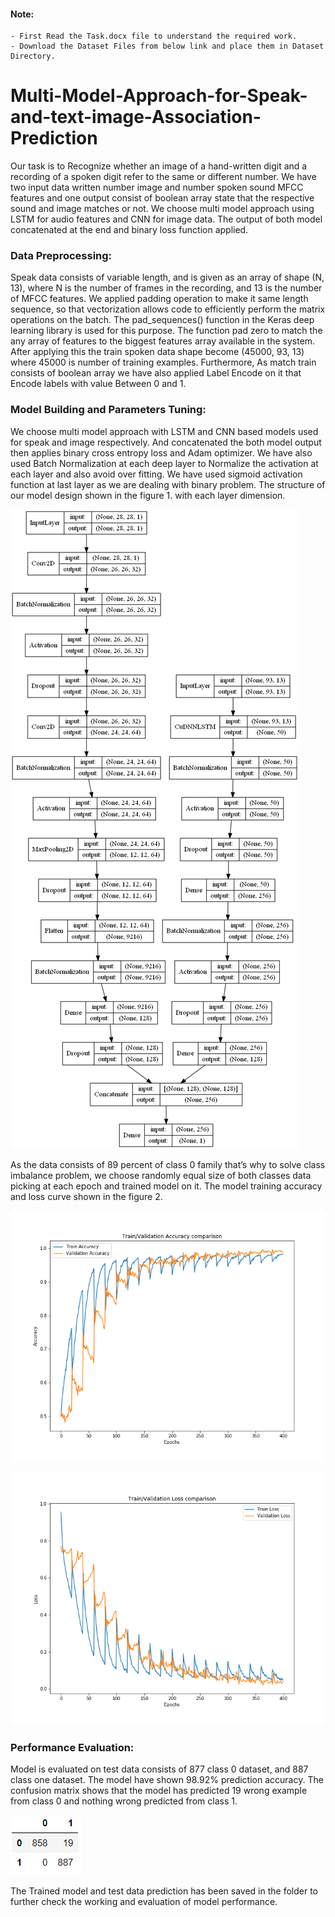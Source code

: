 #### Note: 
    - First Read the Task.docx file to understand the required work.
    - Download the Dataset Files from below link and place them in Dataset Directory.



# Multi-Model-Approach-for-Speak-and-text-image-Association-Prediction
Our task is to Recognize whether an image of a hand-written digit and a recording of a spoken digit refer to the same or different number. We have two input data written number image and number spoken sound MFCC features and one output consist of boolean array state that the respective sound and image matches or not. We choose multi model approach using LSTM for audio features and CNN for image data. The output of both model concatenated at the end and binary loss function applied. 

### Data Preprocessing: 

Speak data consists of variable length, and is given as an array of shape (N, 13), where N is the number of frames in the recording, and 13 is the number of MFCC features. We applied padding operation to make it same length sequence, so that vectorization allows code to efficiently perform the matrix operations on the batch. The pad_sequences() function in the Keras deep learning library is used for this purpose. The function pad zero to match the any array of features to the biggest features array available in the system. After applying this the train spoken data shape become (45000, 93, 13) where 45000 is number of training examples. Furthermore, As match train consists of boolean array we have also applied Label Encode on it that Encode labels with value Between 0 and 1.


### Model Building and Parameters Tuning: 

We choose multi model approach with LSTM and CNN based models used for speak and image respectively. And concatenated the both model output then applies binary cross entropy loss and Adam optimizer. We have also used Batch Normalization at each deep layer to Normalize the activation at each layer and also avoid over fitting. We have used sigmoid activation function at last layer as we are dealing with binary problem. The structure of our model design shown in the figure 1. with each layer dimension.

![Model_Layout.png](Images/Model_Layout.png)


As the data consists of 89 percent of class 0 family that’s why to solve class imbalance problem, we choose randomly equal size of both classes data picking at each epoch and trained model on it. The model training accuracy and loss curve shown in the figure 2.

![Train and Validation Accuracy comparison](Images/Train_Validation_Accuracy_comparison.png)

![Train and Validation Loss comparison](Images/Train_Validation_Loss_comparison.png)

### Performance Evaluation: 

Model is evaluated on test data consists of 877 class 0 dataset, and 887 class one dataset. The model have shown 98.92% prediction accuracy. The confusion matrix shows that the model has predicted 19 wrong example from class 0 and nothing wrong predicted from class 1. 

![confusion matrix on test data](Images/confusion_matrix_test.png)

The Trained model and test data prediction has been saved in the folder to further check the working and evaluation of model performance.

